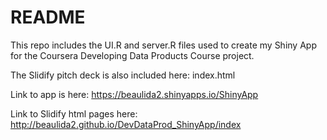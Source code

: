# README

This repo includes the UI.R and server.R files used to create my Shiny App for the Coursera Developing Data Products Course project.

The Slidify pitch deck is also included here: index.html

Link to app is here: https://beaulida2.shinyapps.io/ShinyApp

Link to Slidify html pages here: http://beaulida2.github.io/DevDataProd_ShinyApp/index
